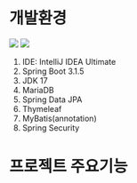 ﻿# 개발환경
<img src="https://img.shields.io/badge/springboot#6DB33F?style=for-the-badge&logo=springboot&logoColor=white">


<img src="https://img.shields.io/badge/JavaScript-F7DF1E?style=for-the-badge&logo=JavaScript&logoColor=white">



1. IDE: IntelliJ IDEA Ultimate
2. Spring Boot 3.1.5
3. JDK 17
4. MariaDB
5. Spring Data JPA
6. Thymeleaf
7. MyBatis(annotation)
8. Spring Security

# 프로젝트 주요기능


